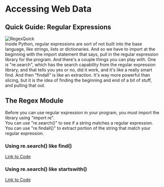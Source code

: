 # Accessing Web Data

## Quick Guide: Regular Expressions 
![RegexQuick](https://user-images.githubusercontent.com/44579545/66266852-189eef00-e844-11e9-8393-d488140b8812.JPG)
<br/>
Inside Python, regular expressions are sort of not built into the base language, like strings, lists or dictionaries. And so we have to import at the beginning with the import statement that says, pull in the regular expression library for the program. And there's a couple things you can play with. One is "re.search", which has the search capability from the regular expression library, and that tells you yes or no, did it work, and it's like a really smart find. And then "findall" is like an extraction. It's way more powerful than slicing, but it is the idea of finding the beginning and end of a bit of stuff, and pulling that out.
<br/>
## The Regex Module
Before you can use regular expression in your program, you must import the library using "import re". <br/>
You can use "re.search()" to see if a string matches a regular expression. You can use "re.findall()" to extract portion of the string that match your regular expression.
<br/>
### Using re.search() like find()
[Link to Code](Codes/searchfind.py)

### Using re.search() like startswith()
[Link to Code](Codes/searchStartswith.py)
